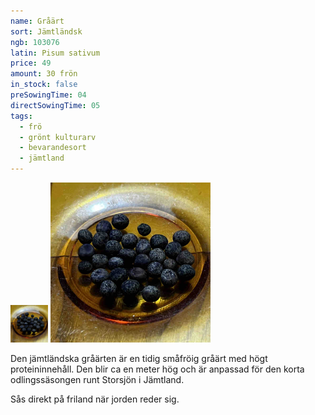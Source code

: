 ```yaml
---
name: Gråärt
sort: Jämtländsk
ngb: 103076
latin: Pisum sativum
price: 49
amount: 30 frön
in_stock: false
preSowingTime: 04
directSowingTime: 05
tags:
  - frö
  - grönt kulturarv
  - bevarandesort
  - jämtland
---
```


<img src="/img/fro-jamtlandsk.jpg" width="60" imagick="avif webp 60@1,1.5,2" alt="Jämtländsk gråärt" class="thumb">
<img src="/img/fro-jamtlandsk.jpg" width="256" imagick="avif webp 256@1,1.5,2" alt="Jämtländsk gråärt">

Den jämtländska gråärten är en tidig småfröig gråärt med högt proteininnehåll. Den blir ca en meter hög och är anpassad för den korta odlingssäsongen runt Storsjön i Jämtland.

Sås direkt på friland när jorden reder sig.
